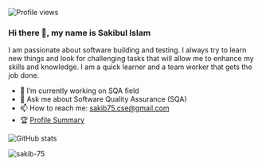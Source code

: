 ![Profile views](https://gpvc.arturio.dev/sakib-75)

### Hi there 👋, my name is Sakibul Islam

I am passionate about software building and testing. I always try to learn new things and look for challenging tasks that will allow me to enhance my skills and knowledge. I am a quick learner and a team worker that gets the job done.

- 🔭 I’m currently working on SQA field
- 💬 Ask me about Software Quality Assurance (SQA)
- 📫 How to reach me: sakib75.cse@gmail.com
- 🏆 [Profile Summary](https://profile-summary-for-github.com/user/sakib-75)



![GitHub stats](https://github-readme-stats.vercel.app/api?username=sakib-75&show_icons=true&count_private=true)

<p><img align="left" src="https://github-readme-stats.vercel.app/api/top-langs?username=sakib-75&show_icons=true&locale=en&layout=compact" alt="sakib-75" /></p>



